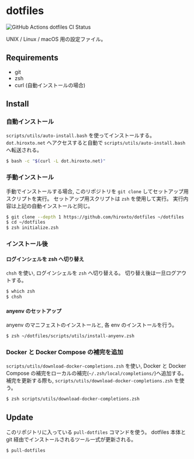 # dotfiles

![GitHub Actions dotfiles CI Status](https://github.com/hiroxto/dotfiles/workflows/dotfiles%20CI/badge.svg)

UNIX / Linux / macOS 用の設定ファイル。

## Requirements

- git
- zsh
- curl (自動インストールの場合)

## Install

### 自動インストール

`scripts/utils/auto-install.bash` を使ってインストールする。
`dot.hiroxto.net` へアクセスすると自動で `scripts/utils/auto-install.bash` へ転送される。

```bash
$ bash -c "$(curl -L dot.hiroxto.net)"
```

### 手動インストール

手動でインストールする場合, このリポジトリを ``git clone`` してセットアップ用スクリプトを実行。
セットアップ用スクリプトは ``zsh`` を使用して実行。
実行内容は上記の自動インストールと同じ。

```bash
$ git clone --depth 1 https://github.com/hiroxto/dotfiles ~/dotfiles
$ cd ~/dotfiles
$ zsh initialize.zsh
```

### インストール後

#### ログインシェルを zsh へ切り替え

`chsh` を使い, ログインシェルを `zsh` へ切り替える。
切り替え後は一旦ログアウトする。

```bash
$ which zsh
$ chsh
```

#### anyenv のセットアップ

anyenv のマニフェストのインストールと, 各 env のインストールを行う。

```bash
$ zsh ~/dotfiles/scripts/utils/install-anyenv.zsh
```

### Docker と Docker Compose の補完を追加

`scripts/utils/download-docker-completions.zsh` を使い, Docker と Docker Compose の補完をローカルの補完(`~/.zsh/local/completions/`)へ追加する。
補完を更新する際も, `scripts/utils/download-docker-completions.zsh` を使う。

```bash
$ zsh scripts/utils/download-docker-completions.zsh
```

## Update

このリポジトリに入っている ``pull-dotfiles`` コマンドを使う。
dotfiles 本体と git 経由でインストールされるツール一式が更新される。

```bash
$ pull-dotfiles
```

